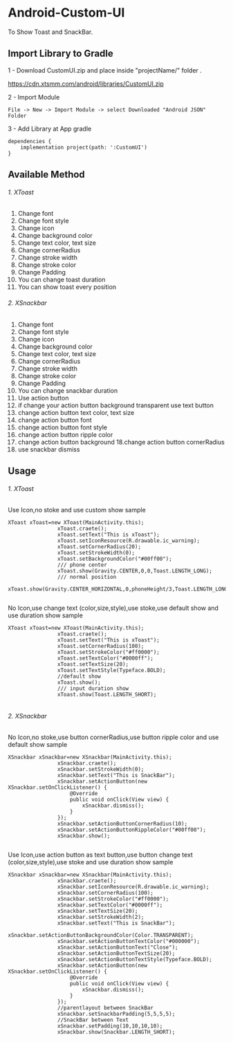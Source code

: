 # Android-Custom-UI
To Show Toast and SnackBar.

## Import Library to Gradle

1 - Download CustomUI.zip and place inside "projectName/" folder .

https://cdn.xtsmm.com/android/libraries/CustomUI.zip

2 - Import Module

```
File -> New -> Import Module -> select Downloaded "Android JSON" Folder
```

3 - Add Library at App gradle

```
dependencies {
    implementation project(path: ':CustomUI')
}
```
## Available Method

###### 1. XToast

  1. Change font
  2. Change font style
  3. Change icon
  4. Change background color
  5. Change text color, text size
  6. Change cornerRadius
  7. Change stroke width
  8. Change stroke color
  9. Change Padding
  10. You can change toast duration
  11. You can show toast every position
  
###### 2. XSnackbar

  1. Change font
  2. Change font style
  3. Change icon
  4. Change background color
  5. Change text color, text size
  6. Change cornerRadius
  7. Change stroke width
  8. Change stroke color
  9. Change Padding
  10. You can change snackbar duration
  11. Use action button
  12. if change your action button background transparent use text button
  13. change action button text color, text size
  14. change action button font
  15. change action button font style
  16. change action button ripple color
  17. change action button background
  18.change action button cornerRadius
  19. use snackbar dismiss
  
## Usage

###### 1. XToast

Use Icon,no stoke and use custom show sample

```
XToast xToast=new XToast(MainActivity.this);
                xToast.craete();
                xToast.setText("This is xToast");
                xToast.setIconResource(R.drawable.ic_warning);
                xToast.setCornerRadius(20);
                xToast.setStrokeWidth(0);
                xToast.setBackgroundColor("#00ff00");
                /// phone center 
                xToast.show(Gravity.CENTER,0,0,Toast.LENGTH_LONG);
                /// normal position
                xToast.show(Gravity.CENTER_HORIZONTAL,0,phoneHeight/3,Toast.LENGTH_LONG);
               
```


No Icon,use change text (color,size,style),use stoke,use default show and use duration show sample

```
XToast xToast=new XToast(MainActivity.this);
                xToast.craete();
                xToast.setText("This is xToast");
                xToast.setCornerRadius(100);
                xToast.setStrokeColor("#ff0000");
                xToast.setTextColor("#0000ff");
                xToast.setTextSize(20);
                xToast.setTextStyle(Typeface.BOLD);
                //default show
                xToast.show();
                /// input duration show
                xToast.show(Toast.LENGTH_SHORT);
                
```

###### 2. XSnackbar

No Icon,no stoke,use button cornerRadius,use button ripple color and use default show sample

```
XSnackbar xSnackbar=new XSnackbar(MainActivity.this);
                xSnackbar.craete();
                xSnackbar.setStrokeWidth(0);
                xSnackbar.setText("This is SnackBar");
                xSnackbar.setActionButton(new XSnackbar.setOnClickListener() {
                    @Override
                    public void onClick(View view) {
                        xSnackbar.dismiss();
                    }
                });
                xSnackbar.setActionButtonCornerRadius(10);
                xSnackbar.setActionButtonRippleColor("#00ff00");
                xSnackbar.show();
               
```


Use Icon,use action button as text button,use button change text (color,size,style),use stoke and use duration show sample

```
XSnackbar xSnackbar=new XSnackbar(MainActivity.this);
                xSnackbar.craete();
                xSnackbar.setIconResource(R.drawable.ic_warning);
                xSnackbar.setCornerRadius(100);
                xSnackbar.setStrokeColor("#ff0000");
                xSnackbar.setTextColor("#0000ff");
                xSnackbar.setTextSize(20);
                xSnackbar.setStrokeWidth(2);
                xSnackbar.setText("This is SnackBar");
                xSnackbar.setActionButtonBackgroundColor(Color.TRANSPARENT);
                xSnackbar.setActionButtonTextColor("#000000");
                xSnackbar.setActionButtonText("Close");
                xSnackbar.setActionButtonTextSize(20);
                xSnackbar.setActionButtonTextStyle(Typeface.BOLD);
                xSnackbar.setActionButton(new XSnackbar.setOnClickListener() {
                    @Override
                    public void onClick(View view) {
                        xSnackbar.dismiss();
                    }
                });
                //parentlayout between SnackBar
                xSnackbar.setSnackbarPadding(5,5,5,5);
                //SnackBar between Text
                xSnackbar.setPadding(10,10,10,10);
                xSnackbar.show(Snackbar.LENGTH_SHORT);
                
```
